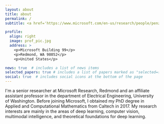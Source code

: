 ```yaml
---
layout: about
title: about
permalink: /
subtitle: <a href='https://www.microsoft.com/en-us/research/people/penzhan/'>work page</a>

profile:
  align: right
  image: prof_pic.jpg
  address: >
    <p>Microsoft Building 99</p>
    <p>Redmond, WA 98052</p>
    <p>United States</p>

news: true  # includes a list of news items
selected_papers: true # includes a list of papers marked as "selected={true}"
social: true  # includes social icons at the bottom of the page
---
```


I'm a senior researcher at Microsoft Research, Redmond and an affiliate assistant professor in the department of Electrical Engineering, University of Washington. Before joining Microsoft, I obtained my PhD degree in Applied and Computational Mathematics from Caltech in 2017. My research interests are mainly in the areas of deep learning, computer vision, multimodal intelligence, and theoretical foundations for deep learning. 
